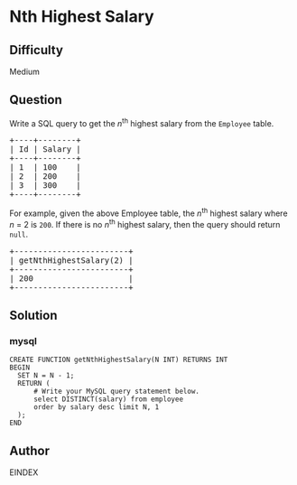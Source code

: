 # Nth Highest Salary

## Difficulty
Medium

## Question
<p>Write a SQL query to get the <em>n</em><sup>th</sup> highest salary from the <code>Employee</code> table.</p>

<pre>
+----+--------+
| Id | Salary |
+----+--------+
| 1  | 100    |
| 2  | 200    |
| 3  | 300    |
+----+--------+
</pre>

<p>For example, given the above Employee table, the <em>n</em><sup>th</sup> highest salary where <em>n</em> = 2 is <code>200</code>. If there is no <em>n</em><sup>th</sup> highest salary, then the query should return <code>null</code>.</p>

<pre>
+------------------------+
| getNthHighestSalary(2) |
+------------------------+
| 200                    |
+------------------------+
</pre>


## Solution
### mysql
```mysql
CREATE FUNCTION getNthHighestSalary(N INT) RETURNS INT
BEGIN
  SET N = N - 1;
  RETURN (
      # Write your MySQL query statement below.
      select DISTINCT(salary) from employee
      order by salary desc limit N, 1
  );
END
```

## Author
EINDEX